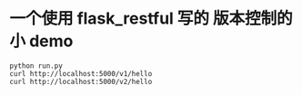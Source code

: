 # 一个使用 flask_restful 写的 版本控制的小 demo
```
python run.py
curl http://localhost:5000/v1/hello
curl http://localhost:5000/v2/hello
```
